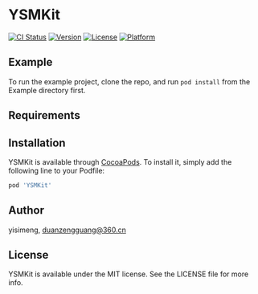 # YSMKit

[![CI Status](https://img.shields.io/travis/yisimeng/YSMKit.svg?style=flat)](https://travis-ci.org/yisimeng/YSMKit)
[![Version](https://img.shields.io/cocoapods/v/YSMKit.svg?style=flat)](https://cocoapods.org/pods/YSMKit)
[![License](https://img.shields.io/cocoapods/l/YSMKit.svg?style=flat)](https://cocoapods.org/pods/YSMKit)
[![Platform](https://img.shields.io/cocoapods/p/YSMKit.svg?style=flat)](https://cocoapods.org/pods/YSMKit)

## Example

To run the example project, clone the repo, and run `pod install` from the Example directory first.

## Requirements

## Installation

YSMKit is available through [CocoaPods](https://cocoapods.org). To install
it, simply add the following line to your Podfile:

```ruby
pod 'YSMKit'
```

## Author

yisimeng, duanzengguang@360.cn

## License

YSMKit is available under the MIT license. See the LICENSE file for more info.
